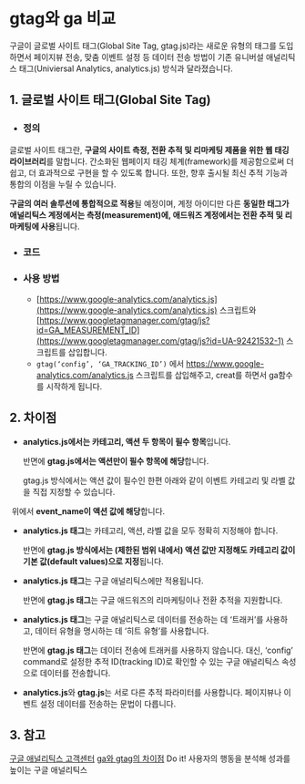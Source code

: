 # gtag와 ga 비교

구글이 글로벌 사이트 태그(Global Site Tag, gtag.js)라는 새로운 유형의 태그를 도입하면서 페이지뷰 전송, 맞춤 이벤트 설정 등 데이터 전송 방법이 기존 유니버설 애널리틱스 태그(Univiersal Analytics, analytics.js) 방식과 달라졌습니다.

## 1. 글로벌 사이트 태그(Global Site Tag)

- ### 정의

글로벌 사이트 태그란, **구글의 사이트 측정, 전환 추적 및 리마케팅 제품을 위한 웹 태깅 라이브러리**를 말합니다. 간소화된 웹페이지 태깅 체계(framework)를 제공함으로써 더 쉽고, 더 효과적으로 구현을 할 수 있도록 합니다. 또한, 향후 출시될 최신 추적 기능과 통합의 이점을 누릴 수 있습니다.

**구글의 여러 솔루션에 통합적으로 적용**될 예정이며, 계정 아이디만 다른 **동일한 태그가 애널리틱스 계정에서는 측정(measurement)에, 애드워즈 계정에서는 전환 추적 및 리마케팅에 사용**됩니다.

- ### 코드

  <script async src="https://www.googletagmanager.com/gtag/js?id=GA_TRACKING_ID"></script>
  <script>
      window.dataLayer = window.dataLayer || [];function gtag()
      {dataLayer.push(arguments)};gtag(‘js’, new Date());
      gtag(‘config’, ‘GA_TRACKING_ID’);
  </script>

- ### 사용 방법

  - [https://www.google-analytics.com/analytics.js](https://www.google-analytics.com/analytics.js) 스크립트와[https://www.googletagmanager.com/gtag/js?id=GA_MEASUREMENT_ID](https://www.googletagmanager.com/gtag/js?id=UA-92421532-1) 스크립트를 삽입합니다.
  - `gtag(‘config’, ‘GA_TRACKING_ID’)` 에서 https://www.google-analytics.com/analytics.js 스크립트를 삽입해주고, creat를 하면서 ga함수를 시작하게 됩니다.

## 2. 차이점

- **analytics.js에서는 카테고리, 액션 두 항목이 필수 항목**입니다.

  반면에 **gtag.js에서는 액션만이 필수 항목에 해당**합니다.

  <!-- analytics.js에서의 설정 -->

  <script>
      ga(‘send’, ‘event’, [eventCategory], [eventAction], [eventLabel], [eventValue]);
  </script>

  <!-- gtag.js에서의 설정 -->

  <script>
      gtag(‘event’, ‘login’);
  </script>

  gtag.js 방식에서는 액션 값이 필수인 한편 아래와 같이 이벤트 카테고리 및 라벨 값을 직접 지정할 수 있습니다.

  <script>
      gtag(‘event’, ‘event_name’, {
      ‘event_category’: categoryName,
      ‘event_label’: labelName
  	});
  </script>

​ 위에서 **event_name이 액션 값에 해당**합니다.

- **analytics.js 태그**는 카테고리, 액션, 라벨 값을 모두 정확히 지정해야 합니다.

  반면에 **gtag.js 방식에서는 (제한된 범위 내에서) 액션 값만 지정해도 카테고리 값이 기본 값(default values)으로 지정**됩니다.

- **analytics.js 태그**는 구글 애널리틱스에만 적용됩니다.

  반면에 **gtag.js 태그**는 구글 애드워즈의 리마케팅이나 전환 추적을 지원합니다.

- **analytics.js 태그**는 구글 애널리틱스로 데이터를 전송하는 데 ‘트래커’를 사용하고, 데이터 유형을 명시하는 데 ‘히트 유형’를 사용합니다.

  반면에 **gtag.js 태그**는 데이터 전송에 트래커를 사용하지 않습니다. 대신, ‘config’ command로 설정한 추적 ID(tracking ID)로 확인할 수 있는 구글 애널리틱스 속성으로 데이터를 전송합니다.

- **analytics.js**와 **gtag.js**는 서로 다른 추적 파라미터를 사용합니다. 페이지뷰나 이벤트 설정 데이터를 전송하는 문법이 다릅니다.

## 3. 참고

[구글 애널리틱스 고객센터](https://support.google.com/analytics#topic=9143232)
[ga와 gtag의 차이점](https://y-chyachya.tistory.com/47)
Do it! 사용자의 행동을 분석해 성과를 높이는 구글 애널리틱스
